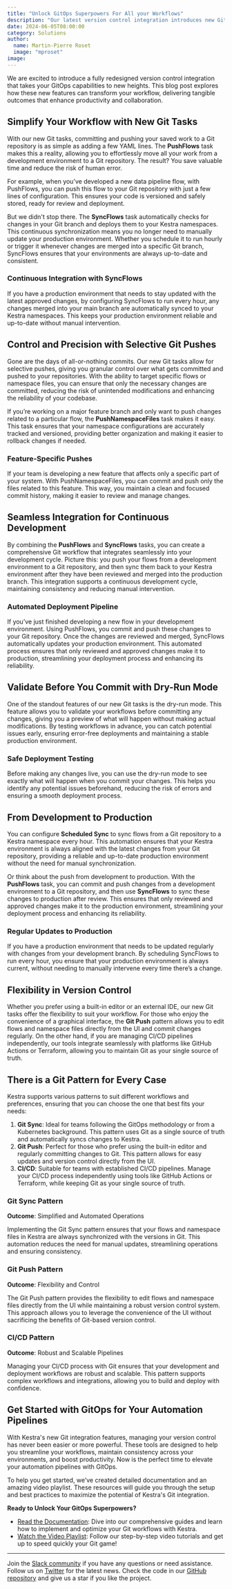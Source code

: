 ```yaml
---
title: "Unlock GitOps Superpowers For All your Workflows"
description: "Our latest version control integration introduces new Git tasks that bring enhanced flexibility and control to your workflows"
date: 2024-06-05T08:00:00
category: Solutions
author:
  name: Martin-Pierre Roset
  image: "mproset"
image: 
---
```


We are excited to introduce a fully redesigned version control integration that takes your GitOps capabilities to new heights. This blog post explores how these new features can transform your workflow, delivering tangible outcomes that enhance productivity and collaboration.

## Simplify Your Workflow with New Git Tasks

With our new Git tasks, committing and pushing your saved work to a Git repository is as simple as adding a few YAML lines. The **PushFlows** task makes this a reality, allowing you to effortlessly move all your work from a development environment to a Git repository. The result? You save valuable time and reduce the risk of human error.

For example, when you’ve developed a new data pipeline flow, with PushFlows, you can push this flow to your Git repository with just a few lines of configuration. This ensures your code is versioned and safely stored, ready for review and deployment.

But we didn't stop there. The **SyncFlows** task automatically checks for changes in your Git branch and deploys them to your Kestra namespaces. This continuous synchronization means you no longer need to manually update your production environment. Whether you schedule it to run hourly or trigger it whenever changes are merged into a specific Git branch, SyncFlows ensures that your environments are always up-to-date and consistent.

### Continuous Integration with SyncFlows

If you have a production environment that needs to stay updated with the latest approved changes, by configuring SyncFlows to run every hour, any changes merged into your main branch are automatically synced to your Kestra namespaces. This keeps your production environment reliable and up-to-date without manual intervention.

## Control and Precision with Selective Git Pushes

Gone are the days of all-or-nothing commits. Our new Git tasks allow for selective pushes, giving you granular control over what gets committed and pushed to your repositories. With the ability to target specific flows or namespace files, you can ensure that only the necessary changes are committed, reducing the risk of unintended modifications and enhancing the reliability of your codebase.

If you’re working on a major feature branch and only want to push changes related to a particular flow, the **PushNamespaceFiles** task makes it easy. This task ensures that your namespace configurations are accurately tracked and versioned, providing better organization and making it easier to rollback changes if needed.

### Feature-Specific Pushes

If your team is developing a new feature that affects only a specific part of your system. With PushNamespaceFiles, you can commit and push only the files related to this feature. This way, you maintain a clean and focused commit history, making it easier to review and manage changes.

## Seamless Integration for Continuous Development

By combining the **PushFlows** and **SyncFlows** tasks, you can create a comprehensive Git workflow that integrates seamlessly into your development cycle. Picture this: you push your flows from a development environment to a Git repository, and then sync them back to your Kestra environment after they have been reviewed and merged into the production branch. This integration supports a continuous development cycle, maintaining consistency and reducing manual intervention.

### Automated Deployment Pipeline

If you’ve just finished developing a new flow in your development environment. Using PushFlows, you commit and push these changes to your Git repository. Once the changes are reviewed and merged, SyncFlows automatically updates your production environment. This automated process ensures that only reviewed and approved changes make it to production, streamlining your deployment process and enhancing its reliability.

## Validate Before You Commit with Dry-Run Mode

One of the standout features of our new Git tasks is the dry-run mode. This feature allows you to validate your workflows before committing any changes, giving you a preview of what will happen without making actual modifications. By testing workflows in advance, you can catch potential issues early, ensuring error-free deployments and maintaining a stable production environment.

### Safe Deployment Testing

Before making any changes live, you can use the dry-run mode to see exactly what will happen when you commit your changes. This helps you identify any potential issues beforehand, reducing the risk of errors and ensuring a smooth deployment process.

## From Development to Production

You can configure **Scheduled Sync** to sync flows from a Git repository to a Kestra namespace every hour. This automation ensures that your Kestra environment is always aligned with the latest changes from your Git repository, providing a reliable and up-to-date production environment without the need for manual synchronization.

Or think about the push from development to production. With the **PushFlows** task, you can commit and push changes from a development environment to a Git repository, and then use **SyncFlows** to sync these changes to production after review. This ensures that only reviewed and approved changes make it to the production environment, streamlining your deployment process and enhancing its reliability.

### Regular Updates to Production

If you have a production environment that needs to be updated regularly with changes from your development branch. By scheduling SyncFlows to run every hour, you ensure that your production environment is always current, without needing to manually intervene every time there’s a change.

## Flexibility in Version Control

Whether you prefer using a built-in editor or an external IDE, our new Git tasks offer the flexibility to suit your workflow. For those who enjoy the convenience of a graphical interface, the **Git Push** pattern allows you to edit flows and namespace files directly from the UI and commit changes regularly. On the other hand, if you are managing CI/CD pipelines independently, our tools integrate seamlessly with platforms like GitHub Actions or Terraform, allowing you to maintain Git as your single source of truth.

## There is a Git Pattern for Every Case

Kestra supports various patterns to suit different workflows and preferences, ensuring that you can choose the one that best fits your needs:

1. **Git Sync**: Ideal for teams following the GitOps methodology or from a Kubernetes background. This pattern uses Git as a single source of truth and automatically syncs changes to Kestra.
2. **Git Push**: Perfect for those who prefer using the built-in editor and regularly committing changes to Git. This pattern allows for easy updates and version control directly from the UI.
3. **CI/CD**: Suitable for teams with established CI/CD pipelines. Manage your CI/CD process independently using tools like GitHub Actions or Terraform, while keeping Git as your single source of truth.

### Git Sync Pattern

**Outcome**: Simplified and Automated Operations

Implementing the Git Sync pattern ensures that your flows and namespace files in Kestra are always synchronized with the versions in Git. This automation reduces the need for manual updates, streamlining operations and ensuring consistency.

### Git Push Pattern

**Outcome**: Flexibility and Control

The Git Push pattern provides the flexibility to edit flows and namespace files directly from the UI while maintaining a robust version control system. This approach allows you to leverage the convenience of the UI without sacrificing the benefits of Git-based version control.

### CI/CD Pattern

**Outcome**: Robust and Scalable Pipelines

Managing your CI/CD process with Git ensures that your development and deployment workflows are robust and scalable. This pattern supports complex workflows and integrations, allowing you to build and deploy with confidence.

## Get Started with GitOps for Your Automation Pipelines

With Kestra's new Git integration features, managing your version control has never been easier or more powerful. These tools are designed to help you streamline your workflows, maintain consistency across your environments, and boost productivity. Now is the perfect time to elevate your automation pipelines with GitOps.

To help you get started, we’ve created detailed documentation and an amazing video playlist. These resources will guide you through the setup and best practices to maximize the potential of Kestra's Git integration.

**Ready to Unlock Your GitOps Superpowers?**

- [Read the Documentation](https://kestra.io/docs/developer-guide/git): Dive into our comprehensive guides and learn how to implement and optimize your Git workflows with Kestra.
- [Watch the Video Playlist](): Follow our step-by-step video tutorials and get up to speed quickly your Git game!

---

Join the [Slack community](https://kestra.io/slack) if you have any questions or need assistance.
Follow us on [Twitter](https://twitter.com/kestra_io) for the latest news.
Check the code in our [GitHub repository](https://github.com/kestra-io/kestra) and give us a star if you like the project.
